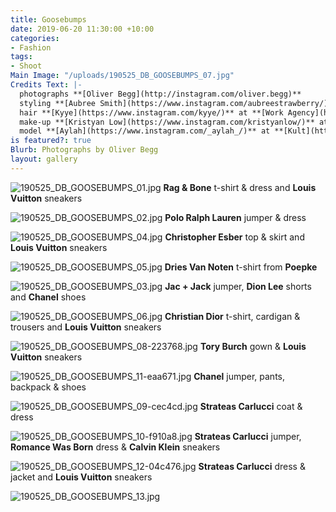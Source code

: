 ```yaml
---
title: Goosebumps
date: 2019-06-20 11:30:00 +10:00
categories:
- Fashion
tags:
- Shoot
Main Image: "/uploads/190525_DB_GOOSEBUMPS_07.jpg"
Credits Text: |-
  photographs **[Oliver Begg](http://instagram.com/oliver.begg)**
  styling **[Aubree Smith](https://www.instagram.com/aubreestrawberry/)**
  hair **[Kyye](https://www.instagram.com/kyye/)** at **[Work Agency](https://www.instagram.com/workagency/)**
  make-up **[Kristyan Low](https://www.instagram.com/kristyanlow/)** at **[DLM](https://www.instagram.com/DLM_AU/)**
  model **[Aylah](https://www.instagram.com/_aylah_/)** at **[Kult](https://www.instagram.com/kultaustralia/)**
is featured?: true
Blurb: Photographs by Oliver Begg
layout: gallery
---
```


![190525_DB_GOOSEBUMPS_01.jpg](/uploads/190525_DB_GOOSEBUMPS_01.jpg)
**Rag & Bone** t-shirt & dress and **Louis Vuitton** sneakers

![190525_DB_GOOSEBUMPS_02.jpg](/uploads/190525_DB_GOOSEBUMPS_02.jpg)
**Polo Ralph Lauren** jumper & dress

![190525_DB_GOOSEBUMPS_04.jpg](/uploads/190525_DB_GOOSEBUMPS_04.jpg)
**Christopher Esber** top & skirt and **Louis Vuitton** sneakers

![190525_DB_GOOSEBUMPS_05.jpg](/uploads/190525_DB_GOOSEBUMPS_05.jpg)
**Dries Van Noten** t-shirt from **Poepke**

![190525_DB_GOOSEBUMPS_03.jpg](/uploads/190525_DB_GOOSEBUMPS_03.jpg)
**Jac + Jack** jumper, **Dion Lee** shorts and **Chanel** shoes

![190525_DB_GOOSEBUMPS_06.jpg](/uploads/190525_DB_GOOSEBUMPS_06.jpg)
**Christian Dior** t-shirt, cardigan & trousers and **Louis Vuitton** sneakers

![190525_DB_GOOSEBUMPS_08-223768.jpg](/uploads/190525_DB_GOOSEBUMPS_08-223768.jpg)
**Tory Burch** gown & **Louis Vuitton** sneakers

![190525_DB_GOOSEBUMPS_11-eaa671.jpg](/uploads/190525_DB_GOOSEBUMPS_11-eaa671.jpg)
**Chanel** jumper, pants, backpack & shoes

![190525_DB_GOOSEBUMPS_09-cec4cd.jpg](/uploads/190525_DB_GOOSEBUMPS_09-cec4cd.jpg)
**Strateas Carlucci** coat & dress

![190525_DB_GOOSEBUMPS_10-f910a8.jpg](/uploads/190525_DB_GOOSEBUMPS_10-f910a8.jpg)
**Strateas Carlucci** jumper, **Romance Was Born** dress & **Calvin Klein** sneakers

![190525_DB_GOOSEBUMPS_12-04c476.jpg](/uploads/190525_DB_GOOSEBUMPS_12-04c476.jpg)
**Strateas Carlucci** dress & jacket and **Louis Vuitton** sneakers

![190525_DB_GOOSEBUMPS_13.jpg](/uploads/190525_DB_GOOSEBUMPS_13.jpg)

